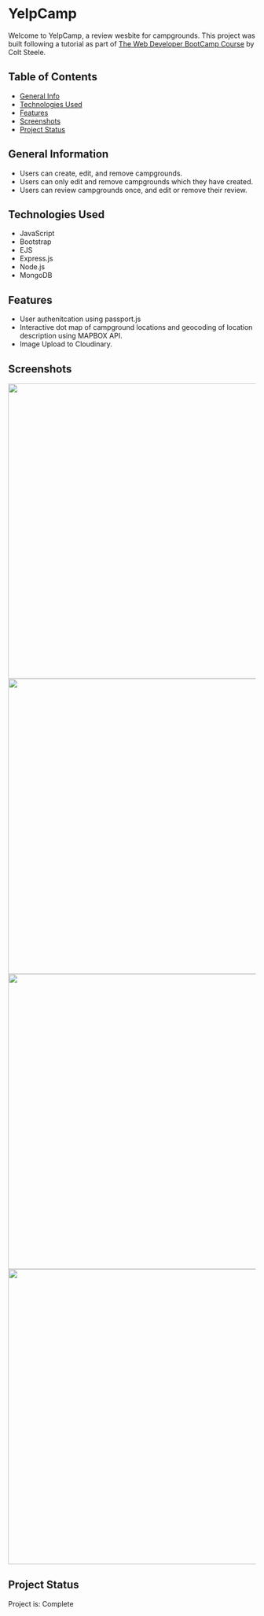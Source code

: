 # YelpCamp
Welcome to YelpCamp, a review wesbite for campgrounds. This project was built following a tutorial as part of <a href='https://www.udemy.com/course/the-web-developer-bootcamp'>The Web Developer BootCamp Course</a> by Colt Steele.

## Table of Contents
* [General Info](#general-information)
* [Technologies Used](#technologies-used)
* [Features](#features)
* [Screenshots](#screenshots)
* [Project Status](#project-status)


## General Information
- Users can create, edit, and remove campgrounds. 
- Users can only edit and remove campgrounds which they have created. 
- Users can review campgrounds once, and edit or remove their review. 

## Technologies Used
- JavaScript 
- Bootstrap
- EJS 
- Express.js
- Node.js 
- MongoDB

## Features
- User authenitcation using passport.js 
- Interactive dot map of campground locations and geocoding of location description using MAPBOX API. 
- Image Upload to Cloudinary. 



## Screenshots
<img src="https://user-images.githubusercontent.com/99369057/217675133-ee6ad622-45a8-499e-b35e-59e07131a862.png" width="600">
<img src="https://user-images.githubusercontent.com/99369057/217675165-f461acf7-aea5-4180-bd47-d849c8ae5e00.png" width="600">
<img src="https://user-images.githubusercontent.com/99369057/217675244-ecf3402b-fc9c-4549-aa93-d48dc0691e6c.png" width="600">
<img src="https://user-images.githubusercontent.com/99369057/217675281-7f0c0758-c51b-4e3e-b789-71825217f491.png" width="600">




## Project Status
Project is: Complete


